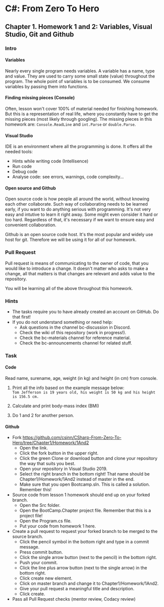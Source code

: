 # C#: From Zero To Hero
## Chapter 1. Homework 1 and 2: Variables, Visual Studio, Git and Github
### Intro
#### Variables
Nearly every single program needs variables.
A variable has a name, type and value. They are used to carry some small state (value) throughout the program.
The whole point of variables is to be consumed.
We consume variables by passing them into functions.
#### Finding missing pieces (Console)
Often, lesson won't cover 100% of material needed for finishing homework. But this is a representation of real life, where you constantly have to get the missing pieces (most likely through googling). The missing pieces in this homework are:
``Console.ReadLine`` and ``int.Parse`` or ``double.Parse``. 
#### Visual Studio
IDE is an environment where all the programming is done. 
It offers all the needed tools: 
- Hints while writing code (Intellisence)
- Run code
- Debug code
- Analyse code: see errors, warnings, code complexity...
#### Open source and Github
Open source code is how people all around the world, without knowing each other collaborate.
Such way of collaborating needs to be learned early, if you want to do anything serious with programming.
It's not very easy and intutive to learn it right away.
Some might even consider it hard or too hard.
Regardless of that, it's necessary if we want to ensure easy and convenient collaboration.  

Github is an open source code host. It's the most popular and widely use host for git.
Therefore we will be using it for all of our homework.

### Pull Request
Pull request is means of communicating to the owner of code, that you would like to introduce a change.
It doesn't matter who asks to make a change, all that matters is that changes are relevant and adds value to the repository.  

You will be learning all of the above throughout this homework.

### Hints
* The tasks require you to have already created an account on GitHub. Do that first!
* If you do not understand something or need help:
  * Ask questions in the channel bc-discussion in Discord.
  * Check the wiki of this repository (work in progress!).
  * Check the bc-materials channel for reference material.
  * Check the bc-announcements channel for related stuff.

### Task
#### Code
Read name, surename, age, weight (in kg) and height (in cm) from console.  
1) Print all the info based on the example message below:  
```Tom Jefferson is 19 years old, his weight is 50 kg and his height is 156.5 cm.```

2) Calculate and print body-mass index (BMI)  
3) Do 1 and 2 for another person.
#### Github
* Fork https://github.com/csinn/CSharp-From-Zero-To-Hero/tree/Chapter1/Homework/1And2
  * Open the link.
  * Click the fork button in the upper right.
  * Click the green Clone or download button and clone your repository the way that suits you best.
  * Open your repository in Visual Studio 2019.
  * Select the right branch in the bottom right! That name should be Chapter1/Homework/1And2 instead of master in the end.
  * Make sure that you open Bootcamp.sln. This is called a solution. Remember this!
* Source code from lesson 1 homework should end up on your forked branch.
  * Open the Src folder.
  * Open the BootCamp.Chapter project file. Remember that this is a project file!
  * Open the Program.cs file.
  * Put your code from homework 1 here.
* Create a pull request to request your forked branch to be merged to the source branch.
  * Click the pencil symbol in the bottom right and type in a commit message.
  * Press commit button.
  * Click the single arrow button (next to the pencil) in the bottom right.
  * Push your commit.
  * Click the line plus arrow button (next to the single arrow) in the bottom right.
  * Click create new element.
  * Click on master branch and change it to Chapter1/Homework/1And2.
  * Give your pull request a meaningful title and description.
  * Click create.
* Pass all Pull Request checks (mentor review, Codacy review) 
